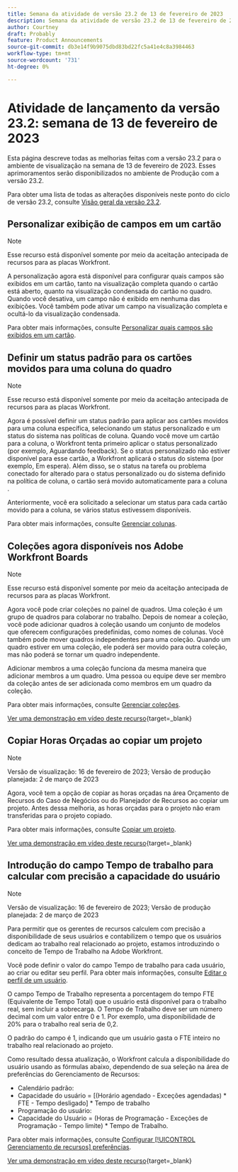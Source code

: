 ```yaml
---
title: Semana da atividade de versão 23.2 de 13 de fevereiro de 2023
description: Semana da atividade de versão 23.2 de 13 de fevereiro de 2023
author: Courtney
draft: Probably
feature: Product Announcements
source-git-commit: db3e14f9b9075dbd83bd22fc5a41e4c8a3984463
workflow-type: tm+mt
source-wordcount: '731'
ht-degree: 0%

---
```


# Atividade de lançamento da versão 23.2: semana de 13 de fevereiro de 2023

Esta página descreve todas as melhorias feitas com a versão 23.2 para o ambiente de visualização na semana de 13 de fevereiro de 2023. Esses aprimoramentos serão disponibilizados no ambiente de Produção com a versão 23.2.

Para obter uma lista de todas as alterações disponíveis neste ponto do ciclo de versão 23.2, consulte [Visão geral da versão 23.2](/help/quicksilver/product-announcements/product-releases/23.2-release-activity/23-2-release-overview.md).

## Personalizar exibição de campos em um cartão

>[!NOTE]
>
>Esse recurso está disponível somente por meio da aceitação antecipada de recursos para as placas Workfront.


A personalização agora está disponível para configurar quais campos são exibidos em um cartão, tanto na visualização completa quando o cartão está aberto, quanto na visualização condensada do cartão no quadro. Quando você desativa, um campo não é exibido em nenhuma das exibições. Você também pode ativar um campo na visualização completa e ocultá-lo da visualização condensada.

Para obter mais informações, consulte [Personalizar quais campos são exibidos em um cartão](/help/quicksilver/agile/get-started-with-boards/customize-fields-on-card.md).

## Definir um status padrão para os cartões movidos para uma coluna do quadro

>[!NOTE]
>
>Esse recurso está disponível somente por meio da aceitação antecipada de recursos para as placas Workfront.

Agora é possível definir um status padrão para aplicar aos cartões movidos para uma coluna específica, selecionando um status personalizado e um status do sistema nas políticas de coluna. Quando você move um cartão para a coluna, o Workfront tenta primeiro aplicar o status personalizado (por exemplo, Aguardando feedback). Se o status personalizado não estiver disponível para esse cartão, a Workfront aplicará o status do sistema (por exemplo, Em espera). Além disso, se o status na tarefa ou problema conectado for alterado para o status personalizado ou do sistema definido na política de coluna, o cartão será movido automaticamente para a coluna .

Anteriormente, você era solicitado a selecionar um status para cada cartão movido para a coluna, se vários status estivessem disponíveis.

Para obter mais informações, consulte [Gerenciar colunas](/help/quicksilver/agile/get-started-with-boards/manage-board-columns.md).

## Coleções agora disponíveis nos Adobe Workfront Boards

>[!NOTE]
>
>Esse recurso está disponível somente por meio da aceitação antecipada de recursos para as placas Workfront.

Agora você pode criar coleções no painel de quadros. Uma coleção é um grupo de quadros para colaborar no trabalho. Depois de nomear a coleção, você pode adicionar quadros à coleção usando um conjunto de modelos que oferecem configurações predefinidas, como nomes de colunas. Você também pode mover quadros independentes para uma coleção. Quando um quadro estiver em uma coleção, ele poderá ser movido para outra coleção, mas não poderá se tornar um quadro independente.

Adicionar membros a uma coleção funciona da mesma maneira que adicionar membros a um quadro. Uma pessoa ou equipe deve ser membro da coleção antes de ser adicionada como membros em um quadro da coleção.

Para obter mais informações, consulte [Gerenciar coleções](/help/quicksilver/agile/use-boards-agile-planning-tools/manage-collections.md).

[Ver uma demonstração em vídeo deste recurso](https://video.tv.adobe.com/v/3415609/){target=_blank}

## Copiar Horas Orçadas ao copiar um projeto

>[!NOTE]
>
>Versão de visualização: 16 de fevereiro de 2023; Versão de produção planejada: 2 de março de 2023

Agora, você tem a opção de copiar as horas orçadas na área Orçamento de Recursos do Caso de Negócios ou do Planejador de Recursos ao copiar um projeto. Antes dessa melhoria, as horas orçadas para o projeto não eram transferidas para o projeto copiado.

Para obter mais informações, consulte [Copiar um projeto](/help/quicksilver/manage-work/projects/manage-projects/copy-project.md).

[Ver uma demonstração em vídeo deste recurso](https://video.tv.adobe.com/v/3415607/){target=_blank}

## Introdução do campo Tempo de trabalho para calcular com precisão a capacidade do usuário

>[!NOTE]
>
>Versão de visualização: 16 de fevereiro de 2023; Versão de produção planejada: 2 de março de 2023

Para permitir que os gerentes de recursos calculem com precisão a disponibilidade de seus usuários e contabilizem o tempo que os usuários dedicam ao trabalho real relacionado ao projeto, estamos introduzindo o conceito de Tempo de Trabalho na Adobe Workfront.

Você pode definir o valor do campo Tempo de trabalho para cada usuário, ao criar ou editar seu perfil. Para obter mais informações, consulte [Editar o perfil de um usuário](/help/quicksilver/administration-and-setup/add-users/create-and-manage-users/edit-a-users-profile.md).

O campo Tempo de Trabalho representa a porcentagem do tempo FTE (Equivalente de Tempo Total) que o usuário está disponível para o trabalho real, sem incluir a sobrecarga. O Tempo de Trabalho deve ser um número decimal com um valor entre 0 e 1. Por exemplo, uma disponibilidade de 20% para o trabalho real seria de 0,2.

O padrão do campo é 1, indicando que um usuário gasta o FTE inteiro no trabalho real relacionado ao projeto.

Como resultado dessa atualização, o Workfront calcula a disponibilidade do usuário usando as fórmulas abaixo, dependendo de sua seleção na área de preferências do Gerenciamento de Recursos:

* Calendário padrão:
* Capacidade do usuário = [(Horário agendado - Exceções agendadas) * FTE - Tempo desligado] * Tempo de trabalho
* Programação do usuário:
* Capacidade do Usuário = (Horas de Programação - Exceções de Programação - Tempo limite) * Tempo de Trabalho.

Para obter mais informações, consulte [Configurar [!UICONTROL Gerenciamento de recursos] preferências](/help/quicksilver/administration-and-setup/set-up-workfront/configure-system-defaults/configure-resource-mgmt-preferences.md).

[Ver uma demonstração em vídeo deste recurso](https://video.tv.adobe.com/v/3415608/){target=_blank}